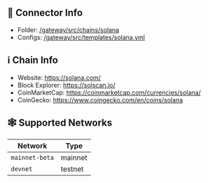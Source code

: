 ## 📁 Connector Info

* Folder: [/gateway/src/chains/solana](https://github.com/hummingbot/gateway/tree/development/src/chains/solana)
* Configs: [/gateway/src/templates/solana.yml](https://github.com/hummingbot/gateway/tree/development/src/templates/solana.yml)

## ℹ️ Chain Info

* Website: <https://solana.com/>
* Block Explorer: <https://solscan.io/>
* CoinMarketCap: <https://coinmarketcap.com/currencies/solana/>
* CoinGecko: <https://www.coingecko.com/en/coins/solana>

## 🕸️ Supported Networks

| Network | Type |
|---------|---------|
| `mainnet-beta` | mainnet |
| `devnet` | testnet |
